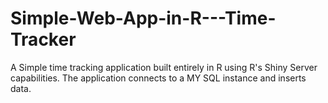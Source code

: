 # Simple-Web-App-in-R---Time-Tracker
A Simple time tracking application built entirely in R using R's Shiny Server capabilities. The application connects to a MY SQL instance and inserts data.
